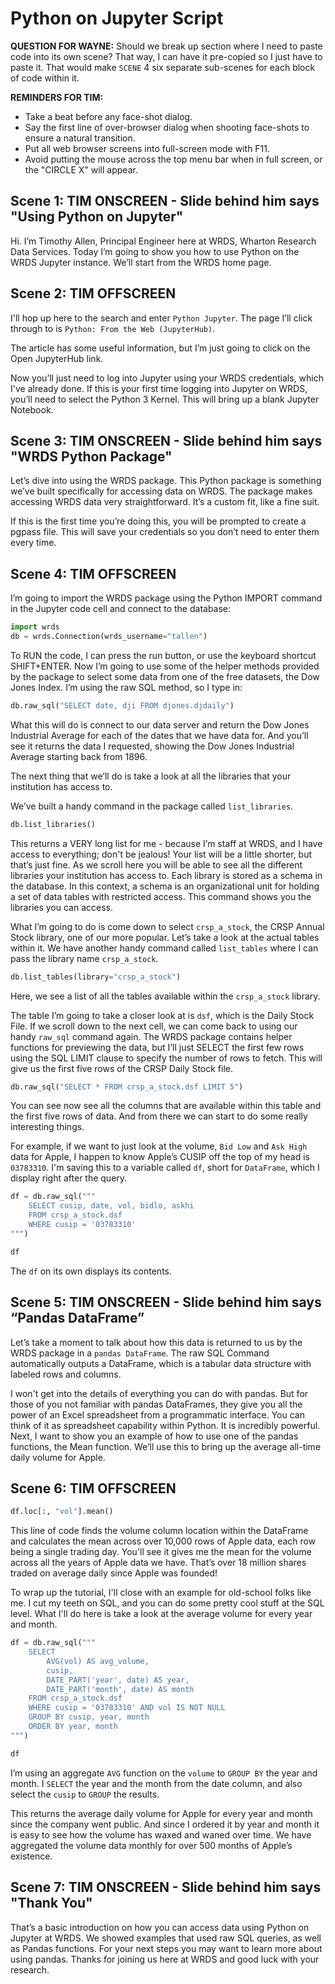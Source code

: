 # Python on Jupyter Script

**QUESTION FOR WAYNE:** Should we break up section where I need to paste code into its own scene? That way, I can have it pre-copied so I just have to paste it. That would make `SCENE` 4 six separate sub-scenes for each block of code within it.

**REMINDERS FOR TIM:**

* Take a beat before any face-shot dialog.
* Say the first line of over-browser dialog when shooting face-shots to ensure a natural transition.
* Put all web browser screens into full-screen mode with F11.
* Avoid putting the mouse across the top menu bar when in full screen, or the "CIRCLE X" will appear.

## Scene 1: TIM ONSCREEN - Slide behind him says "Using Python on Jupyter"

Hi. I’m Timothy Allen, Principal Engineer here at WRDS, Wharton Research Data Services. Today I’m going to show you how to use Python on the WRDS Jupyter instance. We’ll start from the WRDS home page. 

## Scene 2: TIM OFFSCREEN

I'll hop up here to the search and enter `Python Jupyter`. The page I’ll click through to is `Python: From the Web (JupyterHub)`. 

The article has some useful information, but I’m just going to click on the Open JupyterHub link.  

Now you’ll just need to log into Jupyter using your WRDS credentials, which I've already done. If this is your first time logging into Jupyter on WRDS, you’ll need to select the Python 3 Kernel. This will bring up a blank Jupyter Notebook.  

## Scene 3: TIM ONSCREEN - Slide behind him says "WRDS Python Package"

Let’s dive into using the WRDS package. This Python package is something we’ve built specifically for accessing data on WRDS. The package makes accessing WRDS data very straightforward. It’s a custom fit, like a fine suit.  

If this is the first time you’re doing this, you will be prompted to create a pgpass file. This will save your credentials so you don’t need to enter them every time. 

## Scene 4: TIM OFFSCREEN

I’m going to import the WRDS package using the Python IMPORT command in the Jupyter code cell and connect to the database:

```python
import wrds
db = wrds.Connection(wrds_username="tallen")
```

To RUN the code, I can press the run button, or use the keyboard shortcut SHIFT+ENTER. Now I’m going to use some of the helper methods provided by the package to select some data from one of the free datasets, the Dow Jones Index. I’m using the raw SQL method, so I type in:  

```python
db.raw_sql("SELECT date, dji FROM djones.djdaily") 
```

What this will do is connect to our data server and return the Dow Jones Industrial Average for each of the dates that we have data for. And you’ll see it returns the data I requested, showing the Dow Jones Industrial Average starting back from 1896.  

The next thing that we’ll do is take a look at all the libraries that your institution has access to.  

We’ve built a handy command in the package called `list_libraries`. 

```python
db.list_libraries() 
```

This returns a VERY long list for me - because I’m staff at WRDS, and I have access to everything; don't be jealous! Your list will be a little shorter, but that’s just fine. As we scroll here you will be able to see all the different libraries your institution has access to. Each library is stored as a schema in the database. In this context, a schema is an organizational unit for holding a set of data tables with restricted access. This command shows you the libraries you can access.  

What I’m going to do is come down to select `crsp_a_stock`, the CRSP Annual Stock library, one of our more popular. Let’s take a look at the actual tables within it. We have another handy command called `list_tables` where I can pass the library name `crsp_a_stock`. 

```python
db.list_tables(library="crsp_a_stock")
```

Here, we see a list of all the tables available within the `crsp_a_stock` library. 

The table I’m going to take a closer look at is `dsf`, which is the Daily Stock File. If we scroll down to the next cell, we can come back to using our handy `raw_sql` command again. The WRDS package contains helper functions for previewing the data, but I’ll just SELECT the first few rows using the SQL LIMIT clause to specify the number of rows to fetch. This will give us the first five rows of the CRSP Daily Stock file. 

```python
db.raw_sql("SELECT * FROM crsp_a_stock.dsf LIMIT 5")
```

You can see now see all the columns that are available within this table and the first five rows of data. And from there we can start to do some really interesting things.  

For example, if we want to just look at the volume, `Bid Low` and `Ask High` data for Apple, I happen to know Apple’s CUSIP off the top of my head is `03783310`. I'm saving this to a variable called `df`, short for `DataFrame`, which I display right after the query.

```python
df = db.raw_sql("""
    SELECT cusip, date, vol, bidlo, askhi
    FROM crsp_a_stock.dsf
    WHERE cusip = '03783310'
""")

df 
```

The `df` on its own displays its contents.

## Scene 5: TIM ONSCREEN - Slide behind him says “Pandas DataFrame”

Let’s take a moment to talk about how this data is returned to us by the WRDS package in a `pandas DataFrame`. The raw SQL Command automatically outputs a DataFrame, which is a tabular data structure with labeled rows and columns.   

I won't get into the details of everything you can do with pandas. But for those of you not familiar with pandas DataFrames, they give you all the power of an Excel spreadsheet from a programmatic interface. You can think of it as spreadsheet capability within Python. It is incredibly powerful. Next, I want to show you an example of how to use one of the pandas functions, the Mean function. We’ll use this to bring up the average all-time daily volume for Apple. 

## Scene 6: TIM OFFSCREEN

```python
df.loc[:, "vol"].mean() 
```

This line of code finds the volume column location within the DataFrame and calculates the mean across over 10,000 rows of Apple data, each row being a single trading day. You'll see it gives me the mean for the volume across all the years of Apple data we have. That’s over 18 million shares traded on average daily since Apple was founded! 

To wrap up the tutorial, I'll close with an example for old-school folks like me. I cut my teeth on SQL, and you can do some pretty cool stuff at the SQL level. What I'll do here is take a look at the average volume for every year and month. 

```python
df = db.raw_sql("""
    SELECT
        AVG(vol) AS avg_volume,
        cusip,
        DATE_PART('year', date) AS year,
        DATE_PART('month', date) AS month
    FROM crsp_a_stock.dsf
    WHERE cusip = '03783310' AND vol IS NOT NULL
    GROUP BY cusip, year, month
    ORDER BY year, month
""")

df
```

I’m using an aggregate `AVG` function on the `volume` to `GROUP BY` the year and month. I `SELECT` the year and the month from the date column, and also select the `cusip` to `GROUP` the results.  

This returns the average daily volume for Apple for every year and month since the company went public. And since I ordered it by year and month it is easy to see how the volume has waxed and waned over time. We have aggregated the volume data monthly for over 500 months of Apple’s existence. 

## Scene 7: TIM ONSCREEN - Slide behind him says "Thank You"

That’s a basic introduction on how you can access data using Python on Jupyter at WRDS. We showed examples that used raw SQL queries, as well as Pandas functions. For your next steps you may want to learn more about using pandas. Thanks for joining us here at WRDS and good luck with your research. 
